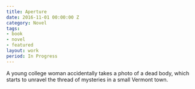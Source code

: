 ```yaml
---
title: Aperture
date: 2016-11-01 00:00:00 Z
category: Novel
tags:
- book
- novel
- featured
layout: work
period: In Progress
---
```


A young college woman accidentally takes a photo of a dead body, which
starts to unravel the thread of mysteries in a small Vermont town.
